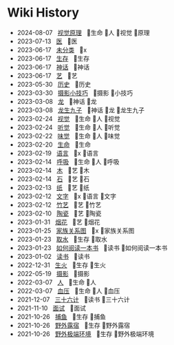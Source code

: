 # Wiki History

- 2024-08-07&nbsp;&nbsp; [视觉原理](/0168_生命_人_视觉_原理)&nbsp;&nbsp; :bookmark:生命 :bookmark:人 :bookmark:视觉 :bookmark:原理
- 2023-07-13&nbsp;&nbsp; [医](/0167_医)&nbsp;&nbsp; :bookmark:医
- 2023-06-17&nbsp;&nbsp; [未分类](/0163_x)&nbsp;&nbsp; :bookmark:x
- 2023-06-17&nbsp;&nbsp; [生存](/0164_生存)&nbsp;&nbsp; :bookmark:生存
- 2023-06-17&nbsp;&nbsp; [神话](/0166_神话)&nbsp;&nbsp; :bookmark:神话
- 2023-06-17&nbsp;&nbsp; [艺](/0165_艺)&nbsp;&nbsp; :bookmark:艺
- 2023-05-30&nbsp;&nbsp; [历史](/0162_历史)&nbsp;&nbsp; :bookmark:历史
- 2023-03-30&nbsp;&nbsp; [摄影小技巧](/0150_摄影_小技巧)&nbsp;&nbsp; :bookmark:摄影 :bookmark:小技巧
- 2023-03-08&nbsp;&nbsp; [龙](/0140_神话_龙)&nbsp;&nbsp; :bookmark:神话 :bookmark:龙
- 2023-03-08&nbsp;&nbsp; [龙生九子](/0141_神话_龙_龙生九子)&nbsp;&nbsp; :bookmark:神话 :bookmark:龙 :bookmark:龙生九子
- 2023-02-24&nbsp;&nbsp; [视觉](/0135_生命_人_视觉)&nbsp;&nbsp; :bookmark:生命 :bookmark:人 :bookmark:视觉
- 2023-02-24&nbsp;&nbsp; [听觉](/0136_生命_人_听觉)&nbsp;&nbsp; :bookmark:生命 :bookmark:人 :bookmark:听觉
- 2023-02-22&nbsp;&nbsp; [味觉](/0133_生命_人_味觉)&nbsp;&nbsp; :bookmark:生命 :bookmark:人 :bookmark:味觉
- 2023-02-20&nbsp;&nbsp; [生命](/0130_生命)&nbsp;&nbsp; :bookmark:生命
- 2023-02-19&nbsp;&nbsp; [语言](/0129_x_语言)&nbsp;&nbsp; :bookmark:x :bookmark:语言
- 2023-02-14&nbsp;&nbsp; [呼吸](/0119_生命_人_呼吸)&nbsp;&nbsp; :bookmark:生命 :bookmark:人 :bookmark:呼吸
- 2023-02-14&nbsp;&nbsp; [木](/0120_艺_木)&nbsp;&nbsp; :bookmark:艺 :bookmark:木
- 2023-02-14&nbsp;&nbsp; [石](/0121_艺_石)&nbsp;&nbsp; :bookmark:艺 :bookmark:石
- 2023-02-13&nbsp;&nbsp; [纸](/0118_艺_纸)&nbsp;&nbsp; :bookmark:艺 :bookmark:纸
- 2023-02-12&nbsp;&nbsp; [文字](/0114_x_语言_文字)&nbsp;&nbsp; :bookmark:x :bookmark:语言 :bookmark:文字
- 2023-02-12&nbsp;&nbsp; [竹艺](/0116_艺_竹艺)&nbsp;&nbsp; :bookmark:艺 :bookmark:竹艺
- 2023-02-10&nbsp;&nbsp; [陶瓷](/0111_艺_陶瓷)&nbsp;&nbsp; :bookmark:艺 :bookmark:陶瓷
- 2023-01-31&nbsp;&nbsp; [烟花](/0104_艺_烟花)&nbsp;&nbsp; :bookmark:艺 :bookmark:烟花
- 2023-01-25&nbsp;&nbsp; [家族关系图](/0100_x_家族关系图)&nbsp;&nbsp; :bookmark:x :bookmark:家族关系图
- 2023-01-23&nbsp;&nbsp; [取水](/0098_生存_取水)&nbsp;&nbsp; :bookmark:生存 :bookmark:取水
- 2023-01-23&nbsp;&nbsp; [如何阅读一本书](/0099_读书_如何阅读一本书)&nbsp;&nbsp; :bookmark:读书 :bookmark:如何阅读一本书
- 2023-01-02&nbsp;&nbsp; [读书](/0095_读书)&nbsp;&nbsp; :bookmark:读书
- 2022-12-31&nbsp;&nbsp; [生火](/0093_生存_生火)&nbsp;&nbsp; :bookmark:生存 :bookmark:生火
- 2022-05-19&nbsp;&nbsp; [摄影](/0089_摄影)&nbsp;&nbsp; :bookmark:摄影
- 2022-03-07&nbsp;&nbsp; [人](/0087_生命_人)&nbsp;&nbsp; :bookmark:生命 :bookmark:人
- 2022-03-07&nbsp;&nbsp; [血压](/0088_生命_人_血压)&nbsp;&nbsp; :bookmark:生命 :bookmark:人 :bookmark:血压
- 2021-12-07&nbsp;&nbsp; [三十六计](/0081_读书_三十六计)&nbsp;&nbsp; :bookmark:读书 :bookmark:三十六计
- 2021-11-10&nbsp;&nbsp; [面试](/0075_面试)&nbsp;&nbsp; :bookmark:面试
- 2021-10-26&nbsp;&nbsp; [捕鱼](/0073_生存_捕鱼)&nbsp;&nbsp; :bookmark:生存 :bookmark:捕鱼
- 2021-10-26&nbsp;&nbsp; [野外露宿](/0074_生存_野外露宿)&nbsp;&nbsp; :bookmark:生存 :bookmark:野外露宿
- 2021-10-26&nbsp;&nbsp; [野外极端环境](/0072_生存_野外极端环境)&nbsp;&nbsp; :bookmark:生存 :bookmark:野外极端环境
